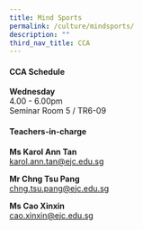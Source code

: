 ```yaml
---
title: Mind Sports
permalink: /culture/mindsports/
description: ""
third_nav_title: CCA
---
```

#### **CCA Schedule**

**Wednesday**  
4.00 - 6.00pm  
Seminar Room 5 / TR6-09

#### **Teachers-in-charge**

**Ms Karol Ann Tan**  
[karol.ann.tan@ejc.edu.sg](mailto:karol.ann.tan@ejc.edu.sg)

**Mr Chng Tsu Pang**  
[chng.tsu.pang@ejc.edu.sg](mailto:chng.tsu.pang@ejc.edu.sg)

**Ms Cao Xinxin**  
[cao.xinxin@ejc.edu.sg](mailto:cao.xinxin@ejc.edu.sg)